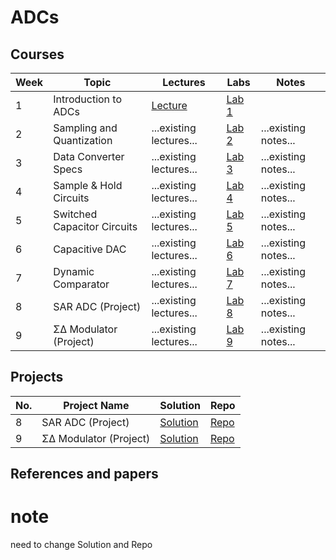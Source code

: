 # ADCs

## Courses

| Week | Topic                       | Lectures                                                      | Labs                                                        | Notes                    |
|------|-----------------------------|---------------------------------------------------------------|-------------------------------------------------------------|--------------------------|
| 1    | Introduction to ADCs        | [Lecture](#)                                                  | [Lab 1](Analog%20Integrated%20Systems%20Design/labs/Lab1.pdf) |                          |
| 2    | Sampling and Quantization   | ...existing lectures...                                       | [Lab 2](Analog%20Integrated%20Systems%20Design/labs/Lab2.pdf) | ...existing notes...     |
| 3    | Data Converter Specs        | ...existing lectures...                                       | [Lab 3](Analog%20Integrated%20Systems%20Design/labs/Lab3.pdf) | ...existing notes...     |
| 4    | Sample & Hold Circuits      | ...existing lectures...                                       | [Lab 4](Analog%20Integrated%20Systems%20Design/labs/Lab4.pdf) | ...existing notes...     |
| 5    | Switched Capacitor Circuits | ...existing lectures...                                       | [Lab 5](Analog%20Integrated%20Systems%20Design/labs/Lab5.pdf) | ...existing notes...     |
| 6    | Capacitive DAC              | ...existing lectures...                                       | [Lab 6](Analog%20Integrated%20Systems%20Design/labs/Lab6.pdf) | ...existing notes...     |
| 7    | Dynamic Comparator          | ...existing lectures...                                       | [Lab 7](Analog%20Integrated%20Systems%20Design/labs/Lab7.pdf) | ...existing notes...     |
| 8    | SAR ADC (Project)           | ...existing lectures...                                       | [Lab 8](Analog%20Integrated%20Systems%20Design/labs/Lab8.pdf) | ...existing notes...     |
| 9    | ΣΔ Modulator (Project)      | ...existing lectures...                                       | [Lab 9](Analog%20Integrated%20Systems%20Design/labs/Lab9.pdf) | ...existing notes...     |

## Projects

| No. | Project Name               | Solution                                                      | Repo                                                      |
|-----|---------------------------|---------------------------------------------------------------|-----------------------------------------------------------|
| 8   | SAR ADC (Project)         | [Solution](Analog%20Integrated%20Systems%20Design/Labs_Sol/) | [Repo](https://github.com/yourusername/adc-proj1)         |
| 9   | ΣΔ Modulator (Project)    | [Solution](Analog%20Integrated%20Systems%20Design/Labs_Sol/) | [Repo](https://github.com/yourusername/adc-proj2)         |

## References and papers

# note

need to change Solution and Repo
